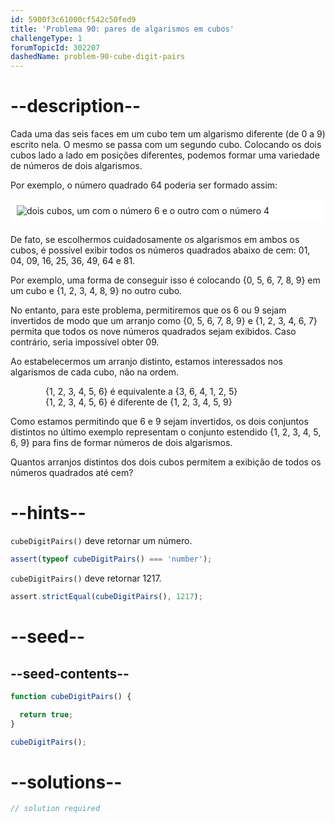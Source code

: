```yaml
---
id: 5900f3c61000cf542c50fed9
title: 'Problema 90: pares de algarismos em cubos'
challengeType: 1
forumTopicId: 302207
dashedName: problem-90-cube-digit-pairs
---
```


# --description--

Cada uma das seis faces em um cubo tem um algarismo diferente (de 0 a 9) escrito nela. O mesmo se passa com um segundo cubo. Colocando os dois cubos lado a lado em posições diferentes, podemos formar uma variedade de números de dois algarismos.

Por exemplo, o número quadrado 64 poderia ser formado assim:

<img alt="dois cubos, um com o número 6 e o outro com o número 4" src="https://cdn-media-1.freecodecamp.org/project-euler/cube-digit-pairs.png" style="background-color: white; padding: 10px; display: block; margin-right: auto; margin-left: auto; margin-bottom: 1.2rem;" />

De fato, se escolhermos cuidadosamente os algarismos em ambos os cubos, é possível exibir todos os números quadrados abaixo de cem: 01, 04, 09, 16, 25, 36, 49, 64 e 81.

Por exemplo, uma forma de conseguir isso é colocando {0, 5, 6, 7, 8, 9} em um cubo e {1, 2, 3, 4, 8, 9} no outro cubo.

No entanto, para este problema, permitiremos que os 6 ou 9 sejam invertidos de modo que um arranjo como {0, 5, 6, 7, 8, 9} e {1, 2, 3, 4, 6, 7} permita que todos os nove números quadrados sejam exibidos. Caso contrário, seria impossível obter 09.

Ao estabelecermos um arranjo distinto, estamos interessados nos algarismos de cada cubo, não na ordem.

<div style="margin-left: 4em;">
  {1, 2, 3, 4, 5, 6} é equivalente a {3, 6, 4, 1, 2, 5}<br>
  {1, 2, 3, 4, 5, 6} é diferente de {1, 2, 3, 4, 5, 9}
</div>

Como estamos permitindo que 6 e 9 sejam invertidos, os dois conjuntos distintos no último exemplo representam o conjunto estendido {1, 2, 3, 4, 5, 6, 9} para fins de formar números de dois algarismos.

Quantos arranjos distintos dos dois cubos permitem a exibição de todos os números quadrados até cem?

# --hints--

`cubeDigitPairs()` deve retornar um número.

```js
assert(typeof cubeDigitPairs() === 'number');
```

`cubeDigitPairs()` deve retornar 1217.

```js
assert.strictEqual(cubeDigitPairs(), 1217);
```

# --seed--

## --seed-contents--

```js
function cubeDigitPairs() {

  return true;
}

cubeDigitPairs();
```

# --solutions--

```js
// solution required
```
